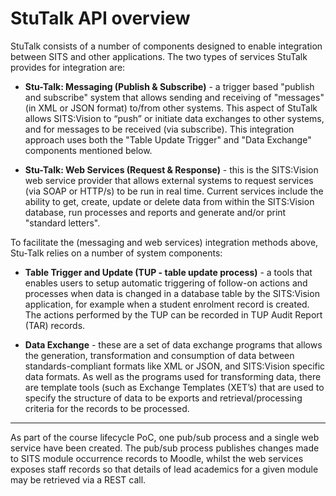 # StuTalk API overview

StuTalk consists of a number of components designed to enable integration between SITS and other applications. The two types of services StuTalk provides for integration are:

-   **Stu-Talk: Messaging (Publish & Subscribe)** - a trigger based "publish and subscribe" system that allows sending and receiving of "messages" (in XML or JSON format) to/from other systems. This aspect of StuTalk allows SITS:Vision to “push” or initiate data exchanges to other systems, and for messages to be received (via subscribe). This integration approach uses both the "Table Update Trigger" and "Data Exchange" components mentioned below.

-   **Stu-Talk: Web Services (Request & Response)** - this is the SITS:Vision web service provider that allows external systems to request services (via SOAP or HTTP/s) to be run in real time. Current services include the ability to get, create, update or delete data from within the SITS:Vision database, run processes and reports and generate and/or print "standard letters".

To facilitate the (messaging and web services) integration methods above, Stu-Talk relies on a number of system components:

-   **Table Trigger and Update (TUP - table update process)** - a tools that enables users to setup automatic triggering of follow-on actions and processes when data is changed in a database table by the SITS:Vision application, for example when a student enrolment record is created. The actions performed by the TUP can be recorded in TUP Audit Report (TAR) records.

-   **Data Exchange** - these are a set of data exchange programs that allows the generation, transformation and consumption of data between standards-compliant formats like XML or JSON, and SITS:Vision specific data formats. As well as the programs used for transforming data, there are template tools (such as Exchange Templates (XET’s) that are used to specify the structure of data to be exports and retrieval/processing criteria for the records to be processed.

------------------------------------------------------------------------

As part of the course lifecycle PoC, one pub/sub process and a single web service have been created. The pub/sub process publishes changes made to SITS module occurrence records to Moodle, whilst the web services exposes staff records so that details of lead academics for a given module may be retrieved via a REST call.
